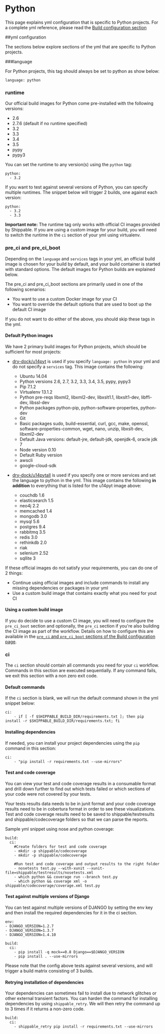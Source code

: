 
# Python
This page explains yml configuration that is specific to Python projects. For a complete yml reference, please read the [Build configuration section](../shippableyml.md)

##yml configuration

The sections below explore sections of the yml that are specific to Python projects. 


###language 


For Python projects, this tag should always be set to python as show below:

```
language: python
```

### runtime
Our official build images for Python come pre-installed with the following versions:

* 2.6
* 2.7.6 (default if no runtime specified)
* 3.2
* 3.3
* 3.4
* 3.5
* pypy
* pypy3

You can set the runtime to any version(s) using the `python` tag:

```
python:
  - 3.2
```

If you want to test against several versions of Python, you can specify multiple runtimes. The snippet below will trigger 2 builds, one against each version:

```
python:
  - 3.2
  - 3.3
```

**Important note:** The runtime tag only works with official CI images provided by Shippable. If you are using a custom image for your build, you will need to switch the runtime in the `ci` section of your yml using virtualenv.

### pre_ci and pre_ci_boot

Depending on the `language` and `services` tags in your yml, an official build image is chosen for your build by default, and your build container is started with standard options. The default images for Python builds are explained below.

The pre_ci and pre_ci_boot sections are primarily used in one of the following scenarios:

* You want to use a custom Docker image for your CI 
* You want to override the default options that are used to boot up the default CI image

If you do not want to do either of the above, you should skip these tags in the yml.

#### Default Python images
We have 2 primary build images for Python projects, which should be sufficient for most projects: 

* [dry-dock/u14pyt](https://github.com/dry-dock/u14pyt) is used if you specify `language: python` in your yml and do not specify a `services` tag. This image contains the following:
	
	* Ubuntu 14.04
	* Python versions 2.6, 2.7, 3.2, 3.3, 3.4, 3.5, pypy, pypy3 
	* Pip 7.1.2
	* Virtualenv 13.1.2
	* Python pre-reqs libxml2, libxml2-dev, libxslt1.1, libxslt1-dev, libffi-dev, libssl-dev
	* Python packages python-pip, python-software-properties, python-dev
	* Git
	* Basic packages sudo, build-essential, curl, gcc, make, openssl, software-properties-common, wget, nano, unzip, libxslt-dev, libxml2-dev
	* Default Java versions: default-jre, default-jdk, openjdk-6, oracle jdk 7  
	* Node version 0.10 
	* Default Ruby version 
	* awscli
	* google-cloud-sdk 

* [dry-dock/u14pytall](https://github.com/dry-dock/u14pytall) is used if you specify one or more services and set the language to python in the yml. This image contains the following **in addition** to everything that is listed for the u14pyt image above:

	* couchdb 1.6
	* elasticsearch 1.5
	* neo4j 2.2
	* memcached 1.4
	* mongodb 3.0
	* mysql 5.6
	* postgres 9.4
	* rabbitmq 3.5
	* redis 3.0
	* rethinkdb 2.0
	* riak
	* selenium 2.52
	* sqllite 3


If these official images do not satisfy your requirements, you can do one of 2 things:

- Continue using official images and include commands to install any missing dependencies or packages in your yml
- Use a custom build image that contains exactly what you need for yout CI
	
#### Using a custom build image
If you do decide to use a custom CI image, you will need to configure the `pre_ci_boot` section and optionally, the `pre_ci` section if you're also building the CI image as part of the workflow. Details on how to configure this are available in the [`pre_ci` and `pre_ci_boot` sections of the Build configuration page](../shippableyml.md#build). 

### ci
The `ci` section should contain all commands you need for your `ci` workflow. Commands in this section are executed sequentially. If any command fails, we exit this section with a non zero exit code.

#### Default commands

If the `ci` section is blank, we will run the default command shown in the yml snippet below:

```
ci:
    - if [ -f $SHIPPABLE_BUILD_DIR/requirements.txt ]; then pip install -r $SHIPPABLE_BUILD_DIR/requirements.txt; fi
```

#### Installing dependencies
If needed, you can install your project dependencies using the `pip` command in this section:

```
ci:
    - "pip install -r requirements.txt --use-mirrors"
```

#### Test and code coverage
You can view your test and code coverage results in a consumable format and drill down further to find out which tests failed or which sections of your code were not covered by your tests.

Your tests results data needs to be in junit format and your code coverage results need to be in cobertura format in order to see these visualizations. Test and code coverage results need to be saved to shippable/testresults and shippable/codecoverage folders so that we can parse the reports.

Sample yml snippet using nose and python coverage:

```  
build:
  ci:
    #Create folders for test and code coverage
    - mkdir -p shippable/codecoverage
    - mkdir -p shippable/codecoverage
    
    #Run test and code coverage and output results to the right folder
    - nosetests test.py --with-xunit --xunit-file=shippable/testresults/nosetests.xml
    - which python && coverage run --branch test.py
    - which python && coverage xml -o shippable/codecoverage/coverage.xml test.py
```

#### Test against multiple versions of Django 

You can test against multiple versions of DJANGO by setting the env key and then install the required dependencies for it in the ci section.

```
env:
- DJANGO_VERSION=1.2.7
- DJANGO_VERSION=1.3.7
- DJANGO_VERSION=1.4.10

build:
  ci:
    - pip install -q mock==0.8 Django==$DJANGO_VERSION
    - pip install . --use-mirrors
```
Please note that the config above tests against several versions, and will trigger a build matrix consisting of 3 builds.

#### Retrying installation of dependencies
Your dependencies can sometimes fail to install due to network glitches or other external transient factors. You can harden the command for installing dependencies by using `shippable_retry`. We will then retry the command up to 3 times if it returns a non-zero code.


```
build:
  ci:
    - shippable_retry pip install -r requirements.txt --use-mirrors
```








